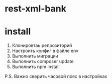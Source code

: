 # rest-xml-bank

# install

1. Клонировтаь репрозиторий
2. Настроить конфиг в файле env
3. Выполнить миграции
4. Выполнить composer update
5. Выполнить npm install

P.S. Важно сверить часовой пояс в настройках
